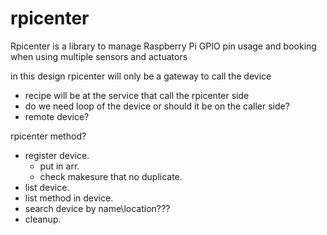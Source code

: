 # rpicenter
Rpicenter is a library to manage Raspberry Pi GPIO pin usage and booking when using multiple sensors and actuators


in this design rpicenter will only be a gateway to call the device
- recipe will be at the service that call the rpicenter side
- do we need loop of the device or should it be on the caller side?
- remote device?

rpicenter method?
- register device.
    - put in arr.
    - check makesure that no duplicate.
- list device.
- list method in device.
- search device by name\location\???
- cleanup.

